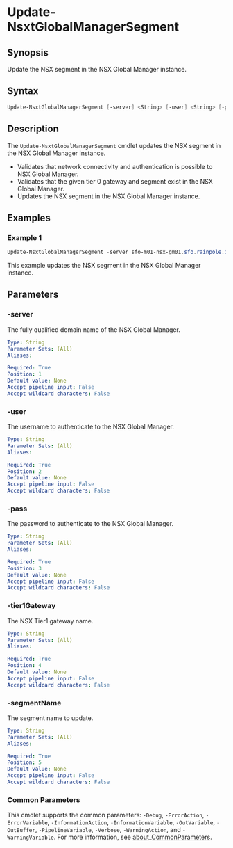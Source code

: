 # Update-NsxtGlobalManagerSegment

## Synopsis

Update the NSX segment in the NSX Global Manager instance.

## Syntax

```powershell
Update-NsxtGlobalManagerSegment [-server] <String> [-user] <String> [-pass] <String> [-tier1Gateway] <String> [-segmentName] <String> [<CommonParameters>]
```

## Description

The `Update-NsxtGlobalManagerSegment` cmdlet updates the NSX segment in the NSX Global Manager instance.

- Validates that network connectivity and authentication is possible to NSX Global Manager.
- Validates that the given tier 0 gateway and segment exist in the NSX Global Manager.
- Updates the NSX segment in the NSX Global Manager instance.

## Examples

### Example 1

```powershell
Update-NsxtGlobalManagerSegment -server sfo-m01-nsx-gm01.sfo.rainpole.io -user admin -pass VMw@re1!VMw@re1! -tier1Gateway "xint-m01-ec01-t1-gw01" -segmentName "xint-m01-seg01"
```

This example updates the NSX segment in the NSX Global Manager instance.

## Parameters

### -server

The fully qualified domain name of the NSX Global Manager.

```yaml
Type: String
Parameter Sets: (All)
Aliases:

Required: True
Position: 1
Default value: None
Accept pipeline input: False
Accept wildcard characters: False
```

### -user

The username to authenticate to the NSX Global Manager.

```yaml
Type: String
Parameter Sets: (All)
Aliases:

Required: True
Position: 2
Default value: None
Accept pipeline input: False
Accept wildcard characters: False
```

### -pass

The password to authenticate to the NSX Global Manager.

```yaml
Type: String
Parameter Sets: (All)
Aliases:

Required: True
Position: 3
Default value: None
Accept pipeline input: False
Accept wildcard characters: False
```

### -tier1Gateway

The NSX Tier1 gateway name.

```yaml
Type: String
Parameter Sets: (All)
Aliases:

Required: True
Position: 4
Default value: None
Accept pipeline input: False
Accept wildcard characters: False
```

### -segmentName

The segment name to update.

```yaml
Type: String
Parameter Sets: (All)
Aliases:

Required: True
Position: 5
Default value: None
Accept pipeline input: False
Accept wildcard characters: False
```

### Common Parameters

This cmdlet supports the common parameters: `-Debug`, `-ErrorAction`, `-ErrorVariable`, `-InformationAction`, `-InformationVariable`, `-OutVariable`, `-OutBuffer`, `-PipelineVariable`, `-Verbose`, `-WarningAction`, and `-WarningVariable`. For more information, see [about_CommonParameters](http://go.microsoft.com/fwlink/?LinkID=113216).
